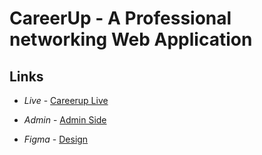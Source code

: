 # CareerUp - A Professional networking Web Application

## Links  

- *Live* - [Careerup Live](https://careerup-sm48.onrender.com/)

- *Admin* - [Admin Side](https://careerup-sm48.onrender.com/admin)  

- *Figma* - [Design](https://www.figma.com/file/aL7RovYZpaBt8aZoOdNNOW/CareerUp-Professional-Network?type=design&node-id=0%3A1&mode=design&t=SCntLb9nuX1678vR-1)
